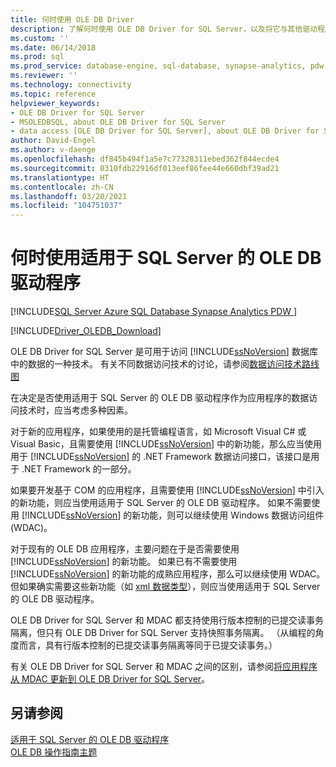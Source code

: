 ```yaml
---
title: 何时使用 OLE DB Driver
description: 了解何时使用 OLE DB Driver for SQL Server，以及将它与其他驱动程序区分开来的高级数据访问概念。
ms.custom: ''
ms.date: 06/14/2018
ms.prod: sql
ms.prod_service: database-engine, sql-database, synapse-analytics, pdw
ms.reviewer: ''
ms.technology: connectivity
ms.topic: reference
helpviewer_keywords:
- OLE DB Driver for SQL Server
- MSOLEDBSQL, about OLE DB Driver for SQL Server
- data access [OLE DB Driver for SQL Server], about OLE DB Driver for SQL Server
author: David-Engel
ms.author: v-daenge
ms.openlocfilehash: df845b494f1a5e7c77328311ebed362f844ecde4
ms.sourcegitcommit: 0310fdb22916df013eef86fee44e660dbf39ad21
ms.translationtype: HT
ms.contentlocale: zh-CN
ms.lasthandoff: 03/20/2021
ms.locfileid: "104751037"
---
```

# <a name="when-to-use-ole-db-driver-for-sql-server"></a>何时使用适用于 SQL Server 的 OLE DB 驱动程序
[!INCLUDE[SQL Server Azure SQL Database Synapse Analytics PDW ](../../includes/applies-to-version/sql-asdb-asdbmi-asa-pdw.md)]

[!INCLUDE[Driver_OLEDB_Download](../../includes/driver_oledb_download.md)]

  OLE DB Driver for SQL Server 是可用于访问 [!INCLUDE[ssNoVersion](../../includes/ssnoversion-md.md)] 数据库中的数据的一种技术。  有关不同数据访问技术的讨论，请参阅[数据访问技术路线图](../connect-history.md)  
  
 在决定是否使用适用于 SQL Server 的 OLE DB 驱动程序作为应用程序的数据访问技术时，应当考虑多种因素。  
  
 对于新的应用程序，如果使用的是托管编程语言，如 Microsoft Visual C# 或 Visual Basic，且需要使用 [!INCLUDE[ssNoVersion](../../includes/ssnoversion-md.md)] 中的新功能，那么应当使用用于 [!INCLUDE[ssNoVersion](../../includes/ssnoversion-md.md)] 的 .NET Framework 数据访问接口，该接口是用于 .NET Framework 的一部分。  
  
 如果要开发基于 COM 的应用程序，且需要使用 [!INCLUDE[ssNoVersion](../../includes/ssnoversion-md.md)] 中引入的新功能，则应当使用适用于 SQL Server 的 OLE DB 驱动程序。 如果不需要使用 [!INCLUDE[ssNoVersion](../../includes/ssnoversion-md.md)] 的新功能，则可以继续使用 Windows 数据访问组件 (WDAC)。  
  
 对于现有的 OLE DB 应用程序，主要问题在于是否需要使用 [!INCLUDE[ssNoVersion](../../includes/ssnoversion-md.md)] 的新功能。 如果已有不需要使用 [!INCLUDE[ssNoVersion](../../includes/ssnoversion-md.md)] 的新功能的成熟应用程序，那么可以继续使用 WDAC。 但如果确实需要这些新功能（如 [xml 数据类型](../../t-sql/xml/xml-transact-sql.md)），则应当使用适用于 SQL Server 的 OLE DB 驱动程序。  
  
 OLE DB Driver for SQL Server 和 MDAC 都支持使用行版本控制的已提交读事务隔离，但只有 OLE DB Driver for SQL Server 支持快照事务隔离。 （从编程的角度而言，具有行版本控制的已提交读事务隔离等同于已提交读事务。）  
  
 有关 OLE DB Driver for SQL Server 和 MDAC 之间的区别，请参阅[将应用程序从 MDAC 更新到 OLE DB Driver for SQL Server](../oledb/applications/updating-an-application-to-oledb-driver-for-sql-server-from-mdac.md)。  
  
## <a name="see-also"></a>另请参阅  
 [适用于 SQL Server 的 OLE DB 驱动程序](oledb-driver-for-sql-server.md)  
 [OLE DB 操作指南主题](ole-db-how-to/ole-db-how-to-topics.md)  
  
